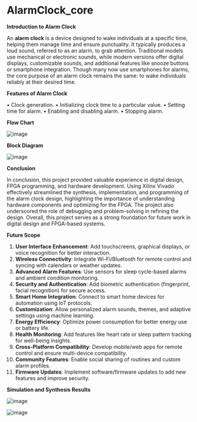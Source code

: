 # AlarmClock_core
**Introduction to Alarm Clock**

An **alarm clock** is a device designed to wake individuals at a specific time, helping them manage time and ensure punctuality. It typically produces a loud sound, referred to as an alarm, to grab attention. Traditional models use mechanical or electronic sounds, while modern versions offer digital displays, customizable sounds, and additional features like snooze buttons or smartphone integration. Though many now use smartphones for alarms, the core purpose of an alarm clock remains the same: to wake individuals reliably at their desired time.

**Features of Alarm Clock**

•	Clock generation.
•	Initializing clock time to a particular value.
•	Setting time for alarm.
•	Enabling and disabling alarm.
•	Stopping alarm.


**Flow Chart**

![image](https://github.com/user-attachments/assets/359f6f9b-1a61-4bcf-9c9f-bd59c2535cdc)


**Block Diagram**

![image](https://github.com/user-attachments/assets/42a888c3-4e77-4162-88d9-89f70aaced2c)


**Conclusion**

In conclusion, this project provided valuable experience in digital design, FPGA programming, and hardware development. Using Xilinx Vivado effectively streamlined the synthesis, implementation, and programming of the alarm clock design, highlighting the importance of understanding hardware components and optimizing for the FPGA. The project also underscored the role of debugging and problem-solving in refining the design. Overall, this project serves as a strong foundation for future work in digital design and FPGA-based systems.

**Future Scope**

1. **User Interface Enhancement**: Add touchscreens, graphical displays, or voice recognition for better interaction.
2. **Wireless Connectivity**: Integrate Wi-Fi/Bluetooth for remote control and syncing with calendars or weather updates.
3. **Advanced Alarm Features**: Use sensors for sleep cycle-based alarms and ambient condition monitoring.
4. **Security and Authentication**: Add biometric authentication (fingerprint, facial recognition) for secure access.
5. **Smart Home Integration**: Connect to smart home devices for automation using IoT protocols.
6. **Customization**: Allow personalized alarm sounds, themes, and adaptive settings using machine learning.
7. **Energy Efficiency**: Optimize power consumption for better energy use or battery life.
8. **Health Monitoring**: Add features like heart rate or sleep pattern tracking for well-being insights.
9. **Cross-Platform Compatibility**: Develop mobile/web apps for remote control and ensure multi-device compatibility.
10. **Community Features**: Enable social sharing of routines and custom alarm profiles.
11. **Firmware Updates**: Implement software/firmware updates to add new features and improve security.


**Simulation and Synthesis Results**

![image](https://github.com/user-attachments/assets/1eeea2e6-b2d9-4441-98b9-521c67ba94a0)

![image](https://github.com/user-attachments/assets/f8ae769b-aedf-4608-83c5-5fc2d2f614be)


